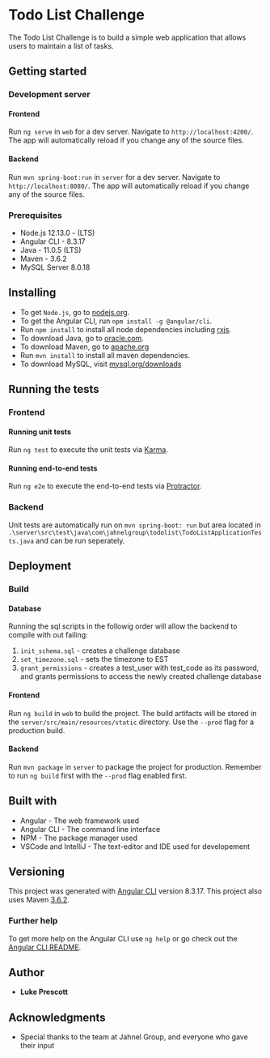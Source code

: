 
# Todo List Challenge
The Todo List Challenge is to build a simple web application that allows users to maintain a list of tasks.

## Getting started

### Development server

#### Frontend
Run `ng serve` in `web` for a dev server. Navigate to `http://localhost:4200/`. The app will automatically reload if you change any of the source files.

#### Backend
Run `mvn spring-boot:run` in `server` for a dev server. Navigate to `http://localhost:8080/`. The app will automatically reload if you change any of the source files.

### Prerequisites
- Node.js 12.13.0 - (LTS)
- Angular CLI - 8.3.17
- Java - 11.0.5 (LTS)
- Maven - 3.6.2
- MySQL Server 8.0.18

## Installing

- To get `Node.js`, go to [nodejs.org](https://nodejs.org/ "Nodejs.org").
- To get the Angular CLI, run `npm install -g @angular/cli`.
- Run `npm install` to install all node dependencies including [rxjs](https://rxjs-dev.firebaseapp.com/). 
- To download Java, go to [oracle.com](https://www.oracle.com/technetwork/java/javase/downloads/index.html).
- To download Maven, go to [apache.org](https://maven.apache.org/)
- Run `mvn install` to install all maven dependencies.
- To download MySQL, visit [mysql.org/downloads](https://dev.mysql.com/downloads/)

## Running the tests

### Frontend

#### Running unit tests

Run `ng test` to execute the unit tests via [Karma](https://karma-runner.github.io).

#### Running end-to-end tests

Run `ng e2e` to execute the end-to-end tests via [Protractor](http://www.protractortest.org/).

### Backend

Unit tests are automatically run on `mvn spring-boot: run` but area located in `.\server\src\test\java\com\jahnelgroup\todolist\TodoListApplicationTests.java` and can be run seperately.

## Deployment

### Build

#### Database
Running the sql scripts in the followig order will allow the backend to compile with out failing:
1. `init_schema.sql` - creates a challenge database
2. `set_timezone.sql` - sets the timezone to EST
3. `grant_permissions` - creates a test_user with test_code as its password, and grants permissions to access the newly created challenge database

#### Frontend
Run `ng build` in `web` to build the project. The build artifacts will be stored in the `server/src/main/resources/static` directory. Use the `--prod` flag for a production build.

#### Backend 
Run `mvn package` in `server` to package the project for production. Remember to run `ng build` first with the `--prod` flag enabled first.


## Built with
- Angular - The web framework used
- Angular CLI - The command line interface
- NPM - The package manager used
- VSCode and IntelliJ - The text-editor and IDE used for developement

## Versioning 
This project was generated with [Angular CLI](https://github.com/angular/angular-cli) version 8.3.17.
This project also uses Maven [3.6.2](https://maven.apache.org/).

### Further help

To get more help on the Angular CLI use `ng help` or go check out the [Angular CLI README](https://github.com/angular/angular-cli/blob/master/README.md).

## Author
- **Luke Prescott**

## Acknowledgments 
- Special thanks to the team at Jahnel Group, and everyone who gave their input
